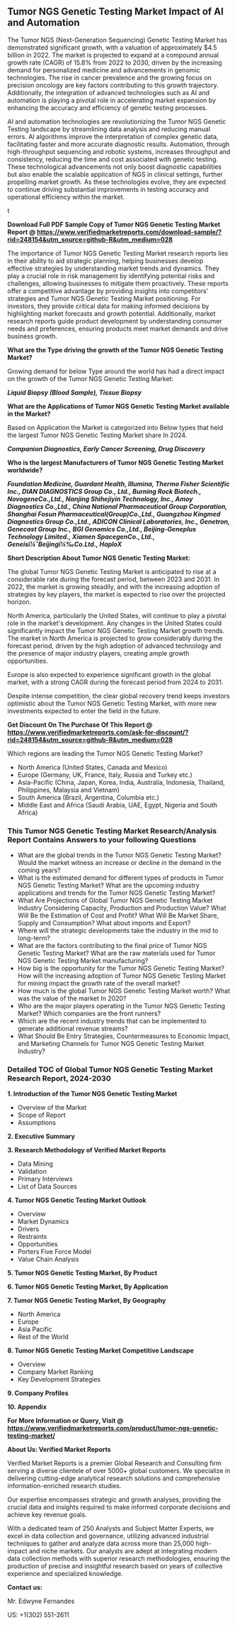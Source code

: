<h2>Tumor NGS Genetic Testing Market Impact of AI and Automation</h2><p>The Tumor NGS (Next-Generation Sequencing) Genetic Testing Market has demonstrated significant growth, with a valuation of approximately $4.5 billion in 2022. The market is projected to expand at a compound annual growth rate (CAGR) of 15.8% from 2022 to 2030, driven by the increasing demand for personalized medicine and advancements in genomic technologies. The rise in cancer prevalence and the growing focus on precision oncology are key factors contributing to this growth trajectory. Additionally, the integration of advanced technologies such as AI and automation is playing a pivotal role in accelerating market expansion by enhancing the accuracy and efficiency of genetic testing processes.</p><p>AI and automation technologies are revolutionizing the Tumor NGS Genetic Testing landscape by streamlining data analysis and reducing manual errors. AI algorithms improve the interpretation of complex genetic data, facilitating faster and more accurate diagnostic results. Automation, through high-throughput sequencing and robotic systems, increases throughput and consistency, reducing the time and cost associated with genetic testing. These technological advancements not only boost diagnostic capabilities but also enable the scalable application of NGS in clinical settings, further propelling market growth. As these technologies evolve, they are expected to continue driving substantial improvements in testing accuracy and operational efficiency within the market.</p>t</p><p id="" class=""><strong>Download Full PDF Sample Copy of Tumor NGS Genetic Testing Market Report @ <a href="https://www.verifiedmarketreports.com/download-sample/?rid=248154&utm_source=github-R&utm_medium=028" target="_blank">https://www.verifiedmarketreports.com/download-sample/?rid=248154&utm_source=github-R&utm_medium=028</a></strong></p><p>The importance of&nbsp;Tumor NGS Genetic Testing Market research reports lies in their ability to aid strategic planning, helping businesses develop effective strategies by understanding market trends and dynamics. They play a crucial role in risk management by identifying potential risks and challenges, allowing businesses to mitigate them proactively. These reports offer a competitive advantage by providing insights into competitors' strategies and Tumor NGS Genetic Testing Market positioning. For investors, they provide critical data for making informed decisions by highlighting market forecasts and growth potential. Additionally, market research reports guide product development by understanding consumer needs and preferences, ensuring products meet market demands and drive business growth.</p><p><strong>What are the&nbsp;Type driving the growth of the Tumor NGS Genetic Testing Market?</strong></p><p id="" class="">Growing demand for below Type around the world has had a direct impact on the growth of the Tumor NGS Genetic Testing Market:</p><em><strong>Liquid Biopsy (Blood Sample), Tissue Biopsy</strong></em></p><strong>What are the&nbsp;Applications&nbsp;of Tumor NGS Genetic Testing Market available in the Market?</strong></p><p id="" class="">Based on Application the Market is categorized into Below types that held the largest Tumor NGS Genetic Testing Market share In 2024.</p><em><strong>Companion Diagnostics, Early Cancer Screening, Drug Discovery</strong></em></p><strong>Who is the largest Manufacturers of Tumor NGS Genetic Testing Market worldwide?</strong></p><p><em><strong>Foundation Medicine, Guardant Health, Illumina, Thermo Fisher Scientific Inc., DIAN DIAGNOSTICS Group Co., Ltd., Burning Rock Biotech., NovogeneCo.,Ltd., Nanjing Shihejiyin Technology, Inc., Amoy Diagnostics Co.,Ltd., China National Pharmaceutical Group Corporation, Shanghai Fosun Pharmaceutical(Group)Co.,Ltd., Guangzhou Kingmed Diagnostics Group Co.,Ltd., ADICON Clinical Laboratories, Inc., Genetron, Genecast Group Inc., BGI Genomics Co.,Ltd., Beijing-Geneplus Technology Limited., Xiamen SpacegenCo., Ltd., Geneisï¼ˆBeijingï¼‰Co.Ltd., HaploX</strong></em></p><p id="" class=""><strong>Short Description About Tumor NGS Genetic Testing Market:</strong></p><p>The global Tumor NGS Genetic Testing Market is anticipated to rise at a considerable rate during the forecast period, between 2023 and 2031. In 2022, the market is growing steadily, and with the increasing adoption of strategies by key players, the market is expected to rise over the projected horizon.</p><p>North America, particularly the United States, will continue to play a pivotal role in the market's development. Any changes in the United States could significantly impact the Tumor NGS Genetic Testing Market growth trends. The market in North America is projected to grow considerably during the forecast period, driven by the high adoption of advanced technology and the presence of major industry players, creating ample growth opportunities.</p><p>Europe is also expected to experience significant growth in the global market, with a strong CAGR during the forecast period from 2024 to 2031.</p><p>Despite intense competition, the clear global recovery trend keeps investors optimistic about the Tumor NGS Genetic Testing Market, with more new investments expected to enter the field in the future.</p><p id="" class=""><strong>Get Discount On The Purchase Of This Report @ <a href="https://www.verifiedmarketreports.com/ask-for-discount/?rid=248154&utm_source=github-R&utm_medium=028" target="_blank">https://www.verifiedmarketreports.com/ask-for-discount/?rid=248154&utm_source=github-R&utm_medium=028</a></strong></p>Which regions are leading the Tumor NGS Genetic Testing Market?</p><ul><li>North America (United States, Canada and Mexico)</li><li>Europe (Germany, UK, France, Italy, Russia and Turkey etc.)</li><li>Asia-Pacific (China, Japan, Korea, India, Australia, Indonesia, Thailand, Philippines, Malaysia and Vietnam)</li><li>South America (Brazil, Argentina, Columbia etc.)</li><li>Middle East and Africa (Saudi Arabia, UAE, Egypt, Nigeria and South Africa)</li></ul><h3 id="" class="">This Tumor NGS Genetic Testing Market Research/Analysis Report Contains Answers to your following Questions</h3><ul><li>What are the global trends in the Tumor NGS Genetic Testing Market? Would the market witness an increase or decline in the demand in the coming years?</li><li>What is the estimated demand for different types of products in Tumor NGS Genetic Testing Market? What are the upcoming industry applications and trends for the Tumor NGS Genetic Testing Market?</li><li>What Are Projections of Global Tumor NGS Genetic Testing Market Industry Considering Capacity, Production and Production Value? What Will Be the Estimation of Cost and Profit? What Will Be Market Share, Supply and Consumption? What about imports and Export?</li><li>Where will the strategic developments take the industry in the mid to long-term?</li><li>What are the factors contributing to the final price of Tumor NGS Genetic Testing Market? What are the raw materials used for Tumor NGS Genetic Testing Market manufacturing?</li><li>How big is the opportunity for the Tumor NGS Genetic Testing Market? How will the increasing adoption of Tumor NGS Genetic Testing Market for mining impact the growth rate of the overall market?</li><li>How much is the global Tumor NGS Genetic Testing Market worth? What was the value of the market In 2020?</li><li>Who are the major players operating in the Tumor NGS Genetic Testing Market? Which companies are the front runners?</li><li>Which are the recent industry trends that can be implemented to generate additional revenue streams?</li><li>What Should Be Entry Strategies, Countermeasures to Economic Impact, and Marketing Channels for Tumor NGS Genetic Testing Market Industry?</li></ul><h3 id="" class="">Detailed TOC of Global Tumor NGS Genetic Testing Market Research Report, 2024-2030</h3><p id="" class=""><strong>1. Introduction of the Tumor NGS Genetic Testing Market</strong></p><ul><li>Overview of the Market</li><li>Scope of Report</li><li>Assumptions</li></ul><p id="" class=""><strong>2. Executive Summary</strong></p><p id="" class=""><strong>3. Research Methodology of Verified Market Reports</strong></p><ul><li>Data Mining</li><li>Validation</li><li>Primary Interviews</li><li>List of Data Sources</li></ul><p id="" class=""><strong>4. Tumor NGS Genetic Testing Market Outlook</strong></p><ul><li>Overview</li><li>Market Dynamics</li><li>Drivers</li><li>Restraints</li><li>Opportunities</li><li>Porters Five Force Model</li><li>Value Chain Analysis</li></ul><p id="" class=""><strong>5. Tumor NGS Genetic Testing Market, By Product</strong></p><p id="" class=""><strong>6. Tumor NGS Genetic Testing Market, By Application</strong></p><p id="" class=""><strong>7. Tumor NGS Genetic Testing Market, By Geography</strong></p><ul><li>North America</li><li>Europe</li><li>Asia Pacific</li><li>Rest of the World</li></ul><p id="" class=""><strong>8. Tumor NGS Genetic Testing Market Competitive Landscape</strong></p><ul><li>Overview</li><li>Company Market Ranking</li><li>Key Development Strategies</li></ul><p id="" class=""><strong>9. Company Profiles</strong></p><p id="" class=""><strong>10. Appendix</strong></p><p id="" class=""><strong>For More Information or Query, Visit @ <a href="https://www.verifiedmarketreports.com/product/tumor-ngs-genetic-testing-market/" target="_blank">https://www.verifiedmarketreports.com/product/tumor-ngs-genetic-testing-market/</a></strong></p><p id="" class=""><strong>About Us: Verified Market Reports</strong></p><p id="" class="">Verified Market Reports is a premier Global Research and Consulting firm serving a diverse clientele of over 5000+ global customers. We specialize in delivering cutting-edge analytical research solutions and comprehensive information-enriched research studies.</p><p id="" class="">Our expertise encompasses strategic and growth analyses, providing the crucial data and insights required to make informed corporate decisions and achieve key revenue goals.</p><p id="" class="">With a dedicated team of 250 Analysts and Subject Matter Experts, we excel in data collection and governance, utilizing advanced industrial techniques to gather and analyze data across more than 25,000 high-impact and niche markets. Our analysts are adept at integrating modern data collection methods with superior research methodologies, ensuring the production of precise and insightful research based on years of collective experience and specialized knowledge.</p><p id="" class=""><strong>Contact us:</strong></p><p id="" class="">Mr. Edwyne Fernandes</p><p id="" class="">US: +1(302) 551-2611</p>